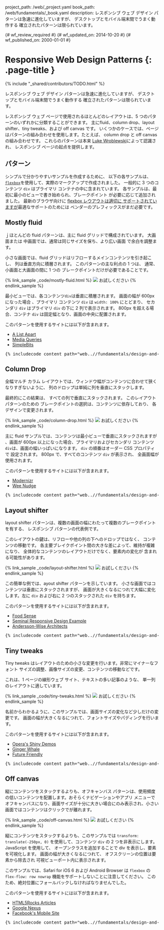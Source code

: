 project_path: /web/_project.yaml
book_path: /web/fundamentals/_book.yaml
description: レスポンシブ ウェブ デザイン パターンは急速に進化していますが、 デスクトップとモバイル端末間でうまく動作する 確立されたパターンは限られています。

{# wf_review_required #}
{# wf_updated_on: 2014-10-20 #}
{# wf_published_on: 2000-01-01 #}

# Responsive Web Design Patterns {: .page-title }

{% include "_shared/contributors/TODO.html" %}



レスポンシブ ウェブ デザイン パターンは急速に進化していますが、 デスクトップとモバイル端末間でうまく動作する 確立されたパターンは限られています。


レスポンシブ ウェブ ページで使用されるほとんどのレイアウトは、5 つのパターンのいずれかに分類することができます。
主にfluid、column drop、layout shifter、tiny tweaks、および off canvas です。
いくつかのケースでは、ページはパターンの組み合わせを使用します。たとえば、
column drop と off canvas の組み合わせです。  これらのパターンは本来 [Luke
Wroblewski](http://www.lukew.com/ff/entry.asp?1514)によって認識され、
レスポンシブ ページの起点を提供します。

## パターン

シンプルで分かりやすいサンプルを作成するために、
以下の各サンプルは、
[`flexbox`](https://developer.mozilla.org/en-US/docs/Web/Guide/CSS/Flexible_boxes)を使用して、実際のマークアップで作成されました。
一般的に 3 つのコンテンツ `div` はプライマリ コンテナの中に含まれています。
 各サンプルは、最初に最小のビューで書き始められ、ブレークポイント
が必要に応じて追加されました。  最新のブラウザ向けに [flexbox レウアウトは適切に
サポートされていますが](http://caniuse.com/#search=flexbox)最適なサポートのためには
ベンダーのプレフィックスがまだ必要です。




## Mostly fluid 




ｊほとんどの fluid パターンは、主に fluid グリッドで構成されています。  大画面または 中画面では、通常は同じサイズを保ち、より広い画面  で余白を調整ます。

小さな画面では、fluid グリッドはリフローするメインコンテンツを引き起こし、
列は垂直方向に積層されます。  このパターンの主な利点の 1 つは、
通常、小画面と大画面の間に 1 つの
ブレークポイントだけが必要であることです。

{% link_sample _code/mostly-fluid.html %}
  <img src="imgs/mostly-fluid.svg">
  お試しください
{% endlink_sample %}

最小ビューでは、各コンテンツ`div`は垂直に積層されます。  画面の幅が 600px になった場合
、プライマリ コンテンツ `div` は `width: 100%` にとどまり、
セカンダリ `div` はプライマリ `div` の下に 2 列で表示されます。  800px 
を超える場合、コンテナ `div` は固定幅となり、画面の中央に配置されます。

このパターンを使用するサイトには以下が含まれます。

 * [A List Apart](http://mediaqueri.es/ala/)
 * [Media Queries](http://mediaqueri.es/)
 * [SimpleBits](http://simplebits.com/)


<pre class="prettyprint">
{% includecode content_path="web..//fundamentals/design-and-ui/responsive/patterns/_code/mostly-fluid.html" region_tag="mfluid" lang=css %}
</pre>




## Column Drop 




全幅マルチ カラム レイアウトでは、ウィンドウ幅がコンテンツに合わせて狭くなりすぎないように、 列のドロップは単純に列を垂直にスタックします。  

最終的にこの結果は、
すべての列で垂直にスタックされます。  このレイアウト パターンのための
ブレークポイントの選択は、コンテンツに依存しており、
各デザインで変更されます。

{% link_sample _code/column-drop.html %}
  <img src="imgs/column-drop.svg">
  お試しください
{% endlink_sample %}


主に fluid サンプルでは、コンテンツは最小ビューで垂直にスタックされますが
、画面が 600px 以上になった場合、プライマリおよびセカンダリ コンテンツ
`div`は、画面の幅いっぱいになります。  `div` の順番はオーダー CSS プロパティで
設定されます。  800px で、すべてのコンテンツ `div` が表示され、
全画面幅が使用されます。

このパターンを使用するサイトには以下が含まれます。

 * [Modernizr](http://modernizr.com/)
 * [Wee Nudge](http://weenudge.com/)

<pre class="prettyprint">
{% includecode content_path="web..//fundamentals/design-and-ui/responsive/patterns/_code/column-drop.html" region_tag="cdrop" lang=css %}
</pre>




## Layout shifter 




layout shifter パターンは、複数の画面の幅にわたって複数のブレークポイントを有する、 レスポンシブ パターンの代表例です。

このレイアウトの鍵は、リフローや他の列の下へのドロップではなく、
コンテンツの移動です。  各主要ブレイクポイント間の大きな差によって、維持が複雑になり、
全体的なコンテンツのレイアウトだけでなく、要素内の変化が
含まれる可能性があります。

{% link_sample _code/layout-shifter.html %}
  <img src="imgs/layout-shifter.svg">
  お試しください
{% endlink_sample %}

この簡単な例では、ayout shifter パターンを示しています。
小さな画面ではコンテンツは垂直にスタックされますが、
画面が大きくなるにつれて大幅に変化します。左に `div` および右に 2 つのスタックされた `div` を持ちます。

このパターンを使用するサイトには以下が含まれます。

 * [Food Sense](http://foodsense.is/)
 * [Seminal Responsive Design
  Example](http://alistapart.com/d/responsive-web-design/ex/ex-site-FINAL.html)
 * [Andersson-Wise Architects](http://www.anderssonwise.com/)

<pre class="prettyprint">
{% includecode content_path="web..//fundamentals/design-and-ui/responsive/patterns/_code/layout-shifter.html" region_tag="lshifter" lang=css %}
</pre>




## Tiny tweaks 




Tiny tweaks はレイアウトのための小さな変更を行います。非常にマイナーなフォント サイズの調整、画像サイズの変更、コンテンツの移動などです。

これは、1 ページの線形ウェブ サイト、テキストの多い記事のような、
単一列のレイアウトに適しています。

{% link_sample _code/tiny-tweaks.html %}
  <img src="imgs/tiny-tweaks.svg">
  お試しください
{% endlink_sample %}

名前からわかるように、このサンプルでは、画面サイズの変化など少しだけの変更です。
画面の幅が大きくなるにつれて、フォントサイズやパディングを行います。

このパターンを使用するサイトには以下が含まれます。

 * [Opera's Shiny Demos](http://shinydemos.com/)
 * [Ginger Whale](http://gingerwhale.com/)
 * [Future Friendly](http://futurefriendlyweb.com/)

<pre class="prettyprint">
{% includecode content_path="web..//fundamentals/design-and-ui/responsive/patterns/_code/tiny-tweaks.html" region_tag="ttweaks" lang=css %}
</pre>




## Off canvas 




縦にコンテンツをスタックするよりも、オフキャンバス パターンは、使用頻度の低いコンテンツを配置します。おそらくナビゲーションやアプリ メニューでオフキャンバスになり、画面サイズが十分に大きい場合にのみ表示され、小さい画面ではコンテンツはクリックでが離れます。

{% link_sample _code/off-canvas.html %}
  <img src="imgs/off-canvas.svg">
  お試しください
{% endlink_sample %}

縦にコンテンツをスタックするよりも、このサンプルでは `transform: translate(-250px, 0)` を使用して、コンテンツ
`div` の 2 つを非表示にします。  JavaScript を使用して、
オープンクラスを追加することで  div を表示し、要素を可視化します。  画面の幅が大きくなるにつれて、
オフスクリーンの位置は要素から除去され
可視ビューポート内に表示されます。

このサンプルでは、Safari for iOS 6 および Android Browser は `flexbox` の
`flex-flow: row nowrap` 機能をサポートしないことに注意してください。
このため、絶対位置にフォールバックしなければなりませんでした。

このパターンを使用するサイトには以下が含まれます。

 * [HTML5Rocks
  Articles](http://www.html5rocks.com/en/tutorials/developertools/async-call-stack/)
 * [Google Nexus](http://www.google.com/nexus/)
 * [Facebook's Mobile Site](https://m.facebook.com/)

<pre class="prettyprint">
{% includecode content_path="web..//fundamentals/design-and-ui/responsive/patterns/_code/off-canvas.html" region_tag="ocanvas" lang=css %}
</pre>


